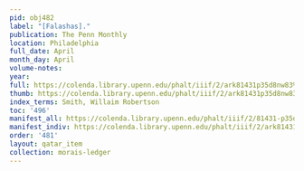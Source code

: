 ```yaml
---
pid: obj482
label: "[Falashas]."
publication: The Penn Monthly
location: Philadelphia
full_date: April
month_day: April
volume-notes:
year:
full: https://colenda.library.upenn.edu/phalt/iiif/2/ark81431p35d8nw83%2FSHA256E-s6485320--d796698892b742158b0e0912158567f9c99ac17e4733f7bb73fd087c0152d1e3.jpeg/full/3500,/0/default.jpg
thumb: https://colenda.library.upenn.edu/phalt/iiif/2/ark81431p35d8nw83%2FSHA256E-s6485320--d796698892b742158b0e0912158567f9c99ac17e4733f7bb73fd087c0152d1e3.jpeg/full/!200,200/0/default.jpg
index_terms: Smith, Willaim Robertson
toc: '496'
manifest_all: https://colenda.library.upenn.edu/phalt/iiif/2/81431-p35d8nw83/manifest
manifest_indiv: https://colenda.library.upenn.edu/phalt/iiif/2/ark81431p35d8nw83%2FSHA256E-s6485320--d796698892b742158b0e0912158567f9c99ac17e4733f7bb73fd087c0152d1e3.jpeg
order: '481'
layout: qatar_item
collection: morais-ledger
---
```

